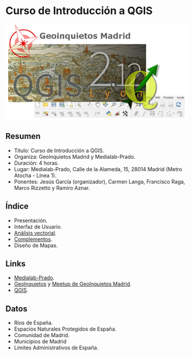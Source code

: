 # Curso de Introducción a QGIS

![Logo Taller](imgs/intro/qgis.png)

## Resumen

* Título: Curso de Introducción a QGIS.
* Organiza: GeoInquietos Madrid y Medialab-Prado.
* Duración: 4 horas.
* Lugar: Medialab-Prado, Calle de la Alameda, 15, 28014 Madrid (Metro Atocha - Línea 1).
* Ponentes: Jesús García (organizador), Carmen Langa, Francisco Raga, Marco Rizzetto y Ramiro Aznar.

## Índice

* Presentación.
* Interfaz de Usuario.
* [Análisis vectorial](https://github.com/ramiroaznar/intro-qgis/blob/master/vectorial.md).
* [Complementos](https://github.com/ramiroaznar/intro-qgis/blob/master/complementos.md).
* Diseño de Mapas.

## Links

* [Medialab-Prado](http://medialab-prado.es/).
* [GeoInquietos](http://geoinquietos.org/) y [Meetup de GeoInquietos Madrid](http://www.meetup.com/es-ES/Geoinquietos-MAD/).
* [QGIS](http://www.qgis.org/es/site/).

## Datos

* Ríos de España.
* Espacios Naturales Protegidos de España.
* Comunidad de Madrid.
* Municipios de Madrid
* Límites Administrativos de España.
